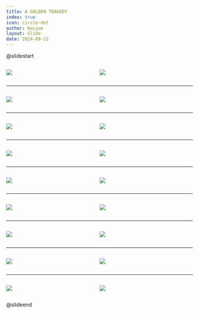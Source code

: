 ```yaml
---
title: A GOLDEN TRAGEDY
index: true
icon: circle-dot
author: Haiyue
layout: Slide
date: 2024-09-22
---
```

 
@slidestart

<div style="display:flex">
<div style="flex:1">

![](https://raw.githubusercontent.com/yclord/reading/refs/heads/master/english/Level-P/A%20GOLDEN%20TRAGEDY/001.webp)
</div>
<div style="flex:1">

![](https://raw.githubusercontent.com/yclord/reading/refs/heads/master/english/Level-P/A%20GOLDEN%20TRAGEDY/002.webp)
</div>
</div>

---

<div style="display:flex">
<div style="flex:1">

![](https://raw.githubusercontent.com/yclord/reading/refs/heads/master/english/Level-P/A%20GOLDEN%20TRAGEDY/003.webp)
</div>
<div style="flex:1">

![](https://raw.githubusercontent.com/yclord/reading/refs/heads/master/english/Level-P/A%20GOLDEN%20TRAGEDY/004.webp)
</div>
</div>

---

<div style="display:flex">
<div style="flex:1">

![](https://raw.githubusercontent.com/yclord/reading/refs/heads/master/english/Level-P/A%20GOLDEN%20TRAGEDY/005.webp)
</div>
<div style="flex:1">

![](https://raw.githubusercontent.com/yclord/reading/refs/heads/master/english/Level-P/A%20GOLDEN%20TRAGEDY/006.webp)
</div>
</div>

---

<div style="display:flex">
<div style="flex:1">

![](https://raw.githubusercontent.com/yclord/reading/refs/heads/master/english/Level-P/A%20GOLDEN%20TRAGEDY/007.webp)
</div>
<div style="flex:1">

![](https://raw.githubusercontent.com/yclord/reading/refs/heads/master/english/Level-P/A%20GOLDEN%20TRAGEDY/008.webp)
</div>
</div>

---

<div style="display:flex">
<div style="flex:1">

![](https://raw.githubusercontent.com/yclord/reading/refs/heads/master/english/Level-P/A%20GOLDEN%20TRAGEDY/009.webp)
</div>
<div style="flex:1">

![](https://raw.githubusercontent.com/yclord/reading/refs/heads/master/english/Level-P/A%20GOLDEN%20TRAGEDY/010.webp)
</div>
</div>

---

<div style="display:flex">
<div style="flex:1">

![](https://raw.githubusercontent.com/yclord/reading/refs/heads/master/english/Level-P/A%20GOLDEN%20TRAGEDY/011.webp)
</div>
<div style="flex:1">

![](https://raw.githubusercontent.com/yclord/reading/refs/heads/master/english/Level-P/A%20GOLDEN%20TRAGEDY/012.webp)
</div>
</div>

---

<div style="display:flex">
<div style="flex:1">

![](https://raw.githubusercontent.com/yclord/reading/refs/heads/master/english/Level-P/A%20GOLDEN%20TRAGEDY/013.webp)
</div>
<div style="flex:1">

![](https://raw.githubusercontent.com/yclord/reading/refs/heads/master/english/Level-P/A%20GOLDEN%20TRAGEDY/014.webp)
</div>
</div>

---

<div style="display:flex">
<div style="flex:1">

![](https://raw.githubusercontent.com/yclord/reading/refs/heads/master/english/Level-P/A%20GOLDEN%20TRAGEDY/015.webp)
</div>
<div style="flex:1">

![](https://raw.githubusercontent.com/yclord/reading/refs/heads/master/english/Level-P/A%20GOLDEN%20TRAGEDY/016.webp)
</div>
</div>

---

<div style="display:flex">
<div style="flex:1">

![](https://raw.githubusercontent.com/yclord/reading/refs/heads/master/english/Level-P/A%20GOLDEN%20TRAGEDY/017.webp)
</div>
<div style="flex:1">

![](https://raw.githubusercontent.com/yclord/reading/refs/heads/master/english/Level-P/A%20GOLDEN%20TRAGEDY/018.webp)
</div>
</div>

@slideend